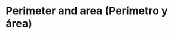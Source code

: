 
#   Perimeter and area (Perímetro y área)

<!--
#T# Table of contents

#C# 

#T# Beginning of content
-->
